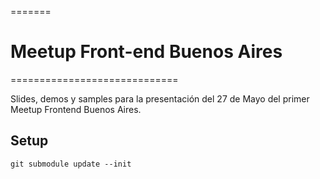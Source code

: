 =======
# Meetup Front-end Buenos Aires
=============================

Slides, demos y samples para la presentación del 27 de Mayo del primer Meetup Frontend Buenos Aires.

## Setup

    git submodule update --init